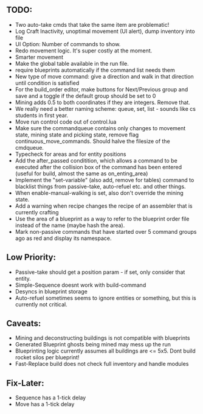 ## TODO:
- Two auto-take cmds that take the same item are problematic!
- Log Craft Inactivity, unoptimal movement (UI alert), dump inventory into file
- UI Option: Number of commands to show.
- Redo movement logic. It's super costly at the moment.
- Smarter movement
- Make the global table available in the run file.
- require blueprints automatically if the command list needs them
- New type of move command: give a direction and walk in that direction until condition is satisfied
- For the build_order editor, make buttons for Next/Previous group and save and a toggle if the default group should be set to 0
- Mining adds 0.5 to both coordinates if they are integers. Remove that.
- We really need a better naming scheme: queue, set, list - sounds like cs students in first year.
- Move run control code out of control.lua
- Make sure the commandqueue contains only changes to movement state, mining state and picking state, remove flag continuous_move_commands. Should halve the filesize of the cmdqueue.
- Typecheck for areas and for entity positions
- Add the after_passed conditition, which allows a command to be executed after the collision box of the command has been entered (useful for build, almost the same as on_enting_area)
- Implement the "set-variable" (also add, remove for tables) command to blacklist things from passive-take, auto-refuel etc. and other things.
- When enable-manual-walking is set, also don't override the mining state.
- Add a warning when recipe changes the recipe of an assembler that is currently crafting
- Use the area of a blueprint as a way to refer to the blueprint order file instead of the name (maybe hash the area).
- Mark non-passive commands that have started over 5 command groups ago as red and display its namespace.

## Low Priority:
- Passive-take should get a position param - if set, only consider that entity.
- Simple-Sequence doesnt work with build-command
- Desyncs in blueprint storage
- Auto-refuel sometimes seems to ignore entities or something, but this is currently not critical.

## Caveats: 
- Mining and deconstructing buildings is not compatible with blueprints
- Generated Blueprint ghosts being mined may mess up the run
- Blueprinting logic currently assumes all buildings are <= 5x5. Dont build rocket silos per blueprint!
- Fast-Replace build does not check full inventory and handle modules


## Fix-Later:
- Sequence has a 1-tick delay
- Move has a 1-tick delay